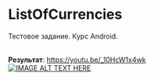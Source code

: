 # ListOfCurrencies
Тестовое задание. Курс Android. 

<br> **Результат**:  https://youtu.be/_10HcW1x4wk
<br>[![IMAGE ALT TEXT HERE](https://img.youtube.com/vi/_10HcW1x4wk/0.jpg)](https://www.youtube.com/watch?v=_10HcW1x4wk)


